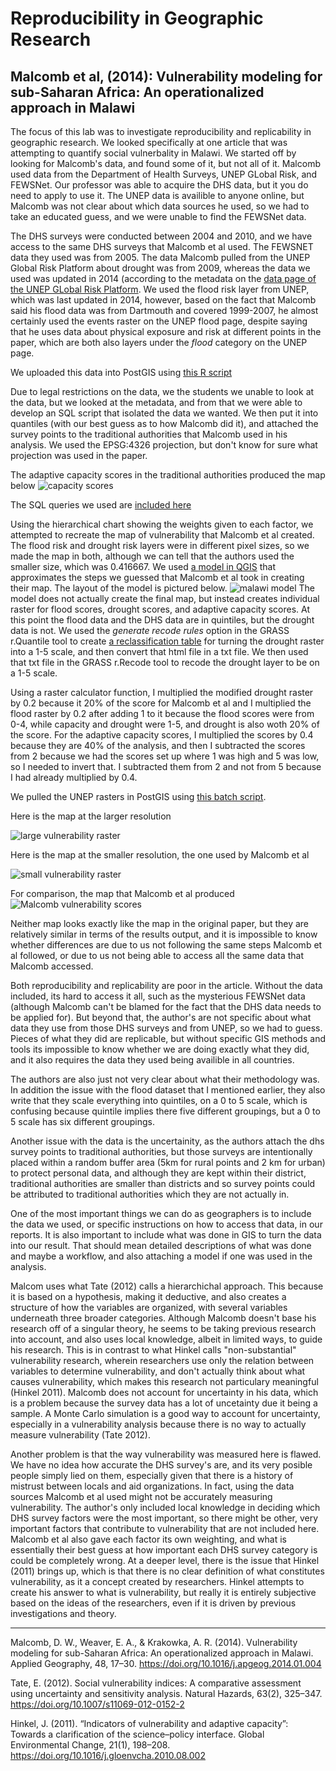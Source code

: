 # Reproducibility in Geographic Research
## Malcomb et al, (2014): Vulnerability modeling for sub-Saharan Africa: An operationalized approach in Malawi

The focus of this lab was to investigate reproducibility and replicability in geographic research. We looked specifically at one article that was attempting to quantify social vulnerbality in Malawi. We started off by looking for Malcomb's data, and found some of it, but not all of it. Malcomb used data from the Department of Health Surveys, UNEP GLobal Risk, and FEWSNet. Our professor was able to acquire the DHS data, but it you do need to apply to use it. The UNEP data is availible to anyone online, but Malcomb was not clear about which data sources he used, so we had to take an educated guess, and we were unable to find the FEWSNet data.

The DHS surveys were conducted between 2004 and 2010, and we have access to the same DHS surveys that Malcomb et al used. The FEWSNET data they used was from 2005. The data Malcomb pulled from the UNEP Global Risk Platform about drought was from 2009, whereas the data we used was updated in 2014 (according to the metadata on the [data page of the UNEP GLobal Risk Platform](https://preview.grid.unep.ch/index.php?preview=data&lang=eng). We used the flood risk layer from UNEP, which was last updated in 2014, however, based on the fact that Malcomb said his flood data was from Dartmouth and covered 1999-2007, he almost certainly used the events raster on the UNEP flood page, despite saying that he uses data about physical exposure and risk at different points in the paper, which are both also layers under the _flood_ category on the UNEP page.

We uploaded this data into PostGIS using [this R script](rtransscript.r)

Due to legal restrictions on the data, we the students we unable to look at the data, but we looked at the metadata, and from that we were able to develop an SQL script that isolated the data we wanted. We then put it into quantiles (with our best guess as to how Malcomb did it), and attached the survey points to the traditional authorities that Malcomb used in his analysis. We used the EPSG:4326 projection, but don't know for sure what projection was used in the paper.

The adaptive capacity scores in the traditional authorities produced the map below
![capacity scores](capacity.png)

The SQL queries we used are [included here](vulnerabilitySQL.sql)

Using the hierarchical chart showing the weights given to each factor, we attempted to recreate the map of vulnerability that Malcomb et al created. The flood risk and drought risk layers were in different pixel sizes, so we made the map in both, although we can tell that the authors used the smaller size, which was 0.416667. We used [a model in QGIS](finalmalawimodel.model3) that approximates the steps we guessed that Malcomb et al took in creating their map. The layout of the model is pictured below.
![malawi model](malawimodel.PNG)
The model does not actually create the final map, but instead creates individual raster for flood scores, drought scores, and adaptive capacity scores. At this point the flood data and the DHS data are in quintiles, but the drought data is not. We used the _generate recode rules_ option in the GRASS r.Quantile tool to create [a reclassification table](report_rd2.txt) for turning the drought raster into a 1-5 scale, and then convert that html file in a txt file. We then used that txt file in the GRASS r.Recode tool to recode the drought layer to be on a 1-5 scale.

Using a raster calculator function, I multiplied the modified drought raster by 0.2 because it 20% of the score for Malcomb et al and I multiplied the flood raster by 0.2 after adding 1 to it because the flood scores were from 0-4, while capacity and drought were 1-5, and drought is also woth 20% of the score. For the adaptive capacity scores, I multiplied the scores by 0.4 because they are 40% of the analysis, and then I subtracted the scores from 2 because we had the scores set up where 1 was high and 5 was low, so I needed to invert that. I subtracted them from 2 and not from 5 because I had already multiplied by 0.4. 

We pulled the UNEP rasters in PostGIS using [this batch script](convertRaster.bat).

Here is the map at the larger resolution

![large vulnerability raster](vulnerbility.PNG)

Here is the map at the smaller resolution, the one used by Malcomb et al

![small vulnerability raster](vulnerability_small.PNG)

For comparison, the map that Malcomb et al produced
![Malcomb vulnerability scores](Malcomb_vul.png)

Neither map looks exactly like the map in the original paper, but they are relatively similar in terms of the results output, and it is impossible to know whether differences are due to us not following the same steps Malcomb et al followed, or due to us not being able to access all the same data that Malcomb accessed.

Both reproducibility and replicability are poor in the article. Without the data included, its hard to access it all, such as the mysterious FEWSNet data (although Malcomb can't be blamed for the fact that the DHS data needs to be applied for). But beyond that, the author's are not specific about what data they use from those DHS surveys and from UNEP, so we had to guess. Pieces of what they did are replicable, but without specific GIS methods and tools its impossible to know whether we are doing exactly what they did, and it also requires the data they used being availible in all countries.

The authors are also just not very clear about what their methodology was. In addition the issue with the flood dataset that I mentioned earlier, they also write that they scale everything into quintiles, on a 0 to 5 scale, which is confusing because quintile implies there five different groupings, but a 0 to 5 scale has six different groupings. 

Another issue with the data is the uncertainity, as the authors attach the dhs survey points to traditional authorities, but those surveys are intentionally placed within a random buffer area (5km for rural points and 2 km for urban) to protect personal data, and although they are kept within their district, traditional authorities are smaller than districts and so survey points could be attributed to traditional authorities which they are not actually in.

One of the most important things we can do as geographers is to include the data we used, or specific instructions on how to access that data, in our reports. It is also important to include what was done in GIS to turn the data into our result. That should mean detailed descriptions of what was done and maybe a workflow, and also attaching a model if one was used in the analysis.

Malcom uses what Tate (2012) calls a hierarchichal approach. This because it is based on a hypothesis, making it deductive, and also creates a structure of how the variables are organized, with several variables underneath three broader categories. Although Malcomb doesn't base his research off of a singular theory, he seems to be taking previous research into account, and also uses local knowledge, albeit in limited ways, to guide his research. This is in contrast to what Hinkel calls "non-substantial" vulnerability research, wherein researchers use only the relation between variables to determine vulnerability, and don't actually think about what causes vulnerability, which makes this research not particulary meaningful (Hinkel 2011). Malcomb does not account for uncertainty in his data, which is a problem because the survey data has a lot of uncetainty due it being a sample. A Monte Carlo simulation is a good way to account for uncertainty, especially in a vulnerability analysis because there is no way to actually measure vulnerability (Tate 2012).

Another problem is that the way vulnerability was measured here is flawed. We have no idea how accurate the DHS survey's are, and its very posible people simply lied on them, especially given that there is a history of mistrust between locals and aid organizations. In fact, using the data sources Malcomb et al used might not be accurately measuring vulnerability. The author's only included local knowledge in deciding which DHS survey factors were the most important, so there might be other, very important factors that contribute to vulnerability that are not included here. Malcomb et al also gave each factor its own weighting, and what is essentially their best guess at how important each DHS survey category is could be completely wrong. At a deeper level, there is the issue that Hinkel (2011) brings up, which is that there is no clear definition of what constitutes vulnerability, as it a concept created by researchers. Hinkel attempts to create his answer to what is vulnerability, but really it is entirely subjective based on the ideas of the researchers, even if it is driven by previous investigations and theory.

-----------------------------------------------------------------------------------------------------------------------------

Malcomb, D. W., Weaver, E. A., & Krakowka, A. R. (2014). Vulnerability modeling for sub-Saharan Africa: An operationalized approach in Malawi. Applied Geography, 48, 17–30. https://doi.org/10.1016/j.apgeog.2014.01.004

Tate, E. (2012). Social vulnerability indices: A comparative assessment using uncertainty and sensitivity analysis. Natural Hazards, 63(2), 325–347. https://doi.org/10.1007/s11069-012-0152-2

Hinkel, J. (2011). “Indicators of vulnerability and adaptive capacity”: Towards a clarification of the science–policy interface. Global Environmental Change, 21(1), 198–208. https://doi.org/10.1016/j.gloenvcha.2010.08.002

